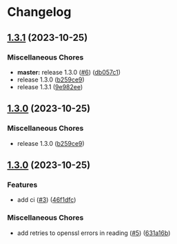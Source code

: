 # Changelog

## [1.3.1](https://github.com/krystal/deploy-agent/compare/v1.3.0...v1.3.1) (2023-10-25)


### Miscellaneous Chores

* **master:** release 1.3.0 ([#6](https://github.com/krystal/deploy-agent/issues/6)) ([db057c1](https://github.com/krystal/deploy-agent/commit/db057c1afa4eb6558d164191abaceb4155da2515))
* release 1.3.0 ([b259ce9](https://github.com/krystal/deploy-agent/commit/b259ce9a7c39e53c9901bf01e9cb78ff62390d4f))
* release 1.3.1 ([9e982ee](https://github.com/krystal/deploy-agent/commit/9e982ee2f26a0d4ce9fbcfdc80f3b2d8f13ebbe0))

## [1.3.0](https://github.com/krystal/deploy-agent/compare/v1.3.0...v1.3.0) (2023-10-25)


### Miscellaneous Chores

* release 1.3.0 ([b259ce9](https://github.com/krystal/deploy-agent/commit/b259ce9a7c39e53c9901bf01e9cb78ff62390d4f))

## [1.3.0](https://github.com/krystal/deploy-agent/compare/v1.2.5...v1.3.0) (2023-10-25)


### Features

* add ci ([#3](https://github.com/krystal/deploy-agent/issues/3)) ([46f1dfc](https://github.com/krystal/deploy-agent/commit/46f1dfc07224d841db145f7a68a9684d08f3928a))


### Miscellaneous Chores

* add retries to openssl errors in reading ([#5](https://github.com/krystal/deploy-agent/issues/5)) ([631a16b](https://github.com/krystal/deploy-agent/commit/631a16bdc3cd8c82125b0f33124dc663dc7ae7e5))
